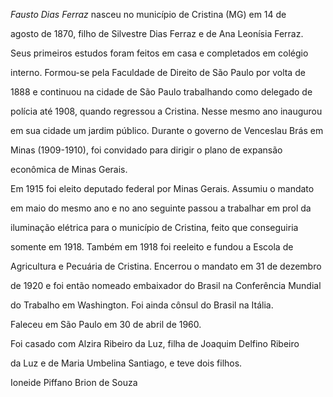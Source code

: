 

*Fausto Dias Ferraz* nasceu no município de Cristina (MG) em 14 de

agosto de 1870, filho de Silvestre Dias Ferraz e de Ana Leonísia Ferraz.



Seus primeiros estudos foram feitos em casa e completados em colégio

interno. Formou-se pela Faculdade de Direito de São Paulo por volta de

1888 e continuou na cidade de São Paulo trabalhando como delegado de

polícia até 1908, quando regressou a Cristina. Nesse mesmo ano inaugurou

em sua cidade um jardim público. Durante o governo de Venceslau Brás em

Minas (1909-1910), foi convidado para dirigir o plano de expansão

econômica de Minas Gerais.



Em 1915 foi eleito deputado federal por Minas Gerais. Assumiu o mandato

em maio do mesmo ano e no ano seguinte passou a trabalhar em prol da

iluminação elétrica para o município de Cristina, feito que conseguiria

somente em 1918. Também em 1918 foi reeleito e fundou a Escola de

Agricultura e Pecuária de Cristina. Encerrou o mandato em 31 de dezembro

de 1920 e foi então nomeado embaixador do Brasil na Conferência Mundial

do Trabalho em Washington. Foi ainda cônsul do Brasil na Itália.



Faleceu em São Paulo em 30 de abril de 1960.



Foi casado com Alzira Ribeiro da Luz, filha de Joaquim Delfino Ribeiro

da Luz e de Maria Umbelina Santiago, e teve dois filhos.



Ioneide Piffano Brion de Souza



